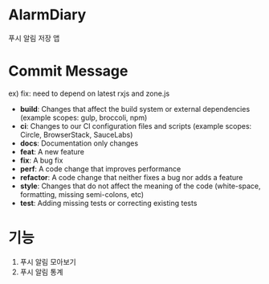 # AlarmDiary
푸시 알림 저장 앱

# Commit Message  
ex) fix: need to depend on latest rxjs and zone.js

* **build**: Changes that affect the build system or external dependencies (example scopes: gulp, broccoli, npm)  
* **ci**: Changes to our CI configuration files and scripts (example scopes: Circle, BrowserStack, SauceLabs)  
* **docs**: Documentation only changes  
* **feat**: A new feature  
* **fix**: A bug fix  
* **perf**: A code change that improves performance  
* **refactor**: A code change that neither fixes a bug nor adds a feature  
* **style**: Changes that do not affect the meaning of the code (white-space, formatting, missing semi-colons, etc)  
* **test**: Adding missing tests or correcting existing tests  

# 기능
1. 푸시 알림 모아보기  
2. 푸시 알림 통계
